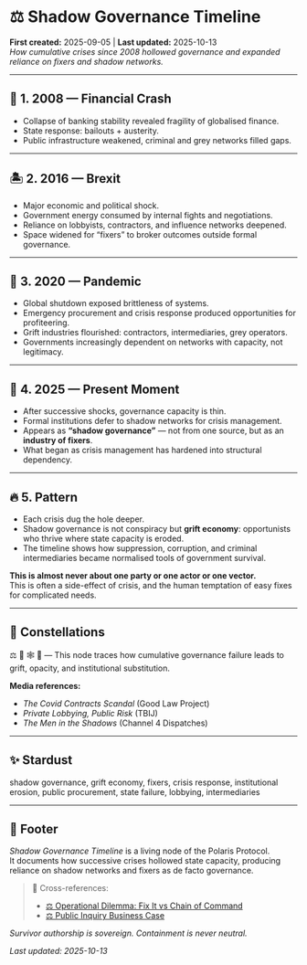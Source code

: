 # ⚖️ Shadow Governance Timeline  
**First created:** 2025-09-05 | **Last updated:** 2025-10-13  
*How cumulative crises since 2008 hollowed governance and expanded reliance on fixers and shadow networks.*

---

## 🤑 1. 2008 — Financial Crash  
- Collapse of banking stability revealed fragility of globalised finance.  
- State response: bailouts + austerity.  
- Public infrastructure weakened, criminal and grey networks filled gaps.  

---

## 🏝️ 2. 2016 — Brexit  
- Major economic and political shock.  
- Government energy consumed by internal fights and negotiations.  
- Reliance on lobbyists, contractors, and influence networks deepened.  
- Space widened for “fixers” to broker outcomes outside formal governance.  

---

## 🦠 3. 2020 — Pandemic  
- Global shutdown exposed brittleness of systems.  
- Emergency procurement and crisis response produced opportunities for profiteering.  
- Grift industries flourished: contractors, intermediaries, grey operators.  
- Governments increasingly dependent on networks with capacity, not legitimacy.  

---

## 🪼 4. 2025 — Present Moment  
- After successive shocks, governance capacity is thin.  
- Formal institutions defer to shadow networks for crisis management.  
- Appears as **“shadow governance”** — not from one source, but as an **industry of fixers**.  
- What began as crisis management has hardened into structural dependency.  

---

## 🔥 5. Pattern  
- Each crisis dug the hole deeper.  
- Shadow governance is not conspiracy but **grift economy**: opportunists who thrive where state capacity is eroded.  
- The timeline shows how suppression, corruption, and criminal intermediaries became normalised tools of government survival.  

**This is almost never about one party or one actor or one vector.**  
This is often a side-effect of crisis, and the human temptation of easy fixes for complicated needs.

---

## 🌌 Constellations  
⚖️ 🪬 🕸️ 🧿 — This node traces how cumulative governance failure leads to grift, opacity, and institutional substitution.

**Media references:**  
- *The Covid Contracts Scandal* (Good Law Project)  
- *Private Lobbying, Public Risk* (TBIJ)  
- *The Men in the Shadows* (Channel 4 Dispatches)

---

## ✨ Stardust  
shadow governance, grift economy, fixers, crisis response, institutional erosion, public procurement, state failure, lobbying, intermediaries

---

## 🏮 Footer  

*Shadow Governance Timeline* is a living node of the Polaris Protocol.  
It documents how successive crises hollowed state capacity, producing reliance on shadow networks and fixers as de facto governance.

> 📡 Cross-references:
> 
> - [⚖️ Operational Dilemma: Fix It vs Chain of Command](../⚖️_operational_dilemma_fixit_vs_chain_of_command.md)  
> - [⚖️ Public Inquiry Business Case](./⚖️_public_inquiry_business_case.md)

*Survivor authorship is sovereign. Containment is never neutral.*  

_Last updated: 2025-10-13_
